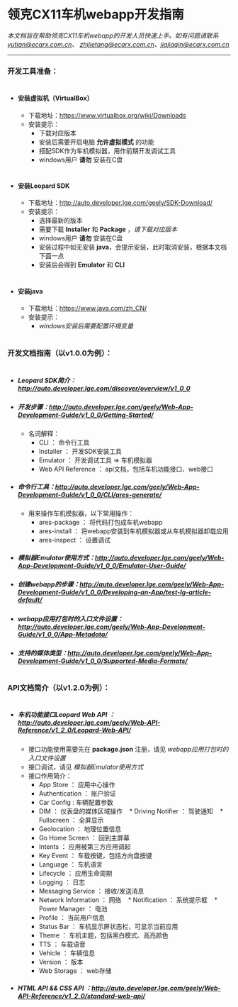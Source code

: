 # 领克CX11车机webapp开发指南

*本文档旨在帮助领克CX11车机webapp的开发人员快速上手。如有问题请联系 yutian@ecarx.com.cn、 zhijietang@ecarx.com.cn、jiajiaqin@ecarx.com.cn*

----

### 开发工具准备：

#

* #### 安装虚拟机（VirtualBox）
  * 下载地址：https://www.virtualbox.org/wiki/Downloads
  * 安装提示：
    * 下载对应版本 
    * 安装后需要开启电脑 **允许虚拟模式** 的功能
    * 搭配SDK作为车机模拟器，用作前期开发调试工具
    * windows用户 **请勿** 安装在C盘

#

* #### 安装Leopard SDK
  * 下载地址：http://auto.developer.lge.com/geely/SDK-Download/
  * 安装提示：
    * 选择最新的版本
    * 需要下载 **Installer** 和 **Package** ，*请下载对应版本*
    * windows用户 **请勿** 安装在C盘
    * 安装过程中如无安装 **java**，会提示安装，此时取消安装，根据本文档下面一点
    * 安装后会得到 **Emulator** 和 **CLI**

#

* #### 安装java
  * 下载地址：https://www.java.com/zh_CN/
  * 安装提示：
    * *windows安装后需要配置环境变量*
#

### 开发文档指南（以v1.0.0为例）：

#

* ##### Leopard SDK简介：http://auto.developer.lge.com/discover/overview/v1_0_0 

* ##### 开发步骤：http://auto.developer.lge.com/geely/Web-App-Development-Guide/v1_0_0/Getting-Started/
  * 名词解释：
    * CLI ： 命令行工具
    * Installer ： 开发SDK安装工具
    * Emulator ： 开发调试工具 => 车机模拟器
    * Web API Reference ： api文档，包括车机功能接口、web接口

* ##### 命令行工具：http://auto.developer.lge.com/geely/Web-App-Development-Guide/v1_0_0/CLI/ares-generate/
  * 用来操作车机模拟器，以下常用操作：
    * ares-package ： 将代码打包成车机webapp
    * ares-install ： 将webapp安装到车机模拟器或从车机模拟器卸载应用
    * ares-inspect ： 设置调试

* ##### 模拟器Emulator使用方式：http://auto.developer.lge.com/geely/Web-App-Development-Guide/v1_0_0/Emulator-User-Guide/

* ##### 创建webapp的步骤：http://auto.developer.lge.com/geely/Web-App-Development-Guide/v1_0_0/Developing-an-App/test-lg-article-default/

* ##### webapp应用打包时的入口文件设置：http://auto.developer.lge.com/geely/Web-App-Development-Guide/v1_0_0/App-Metadata/ 

* ##### 支持的媒体类型：http://auto.developer.lge.com/geely/Web-App-Development-Guide/v1_0_0/Supported-Media-Formats/

#

### API文档简介（以v1.2.0为例）：

#

* ##### 车机功能接口Leopard Web API ：http://auto.developer.lge.com/geely/Web-API-Reference/v1_2_0/Leopard-Web-API/
  * 接口功能使用需要先在 **package.json** 注册，请见 *webapp应用打包时的入口文件设置*
  * 接口调试，请见 *模拟器Emulator使用方式*
  * 接口作用简介：
    * App Store ： 应用中心操作
    * Authentication ： 账户验证
    * Car Config : 车辆配置参数
    * DIM ： 仪表盘的媒体区域操作
    * Driving Notifier ： 驾驶通知
    * Fullscreen ： 全屏显示
    * Geolocation ： 地理位置信息
    * Go Home Screen ： 回到主屏幕
    * Intents ： 应用被第三方应用调起
    * Key Event ： 车载按键，包括方向盘按键
    * Language ： 车机语言
    * Lifecycle ： 应用生命周期
    * Logging ： 日志
    * Messaging Service ： 接收/发送消息
    * Network Information ： 网络
    * Notification ： 系统提示框
    * Power Manager ： 电池
    * Profile ： 当前用户信息
    * Status Bar ： 车机显示屏状态栏，可显示当前应用
    * Theme ： 车机主题，包括黑白模式、高亮颜色
    * TTS ： 车载语音
    * Vehicle ： 车辆信息
    * Version ： 版本
    * Web Storage ： web存储

* ##### HTML API && CSS API ：http://auto.developer.lge.com/geely/Web-API-Reference/v1_2_0/standard-web-api/
